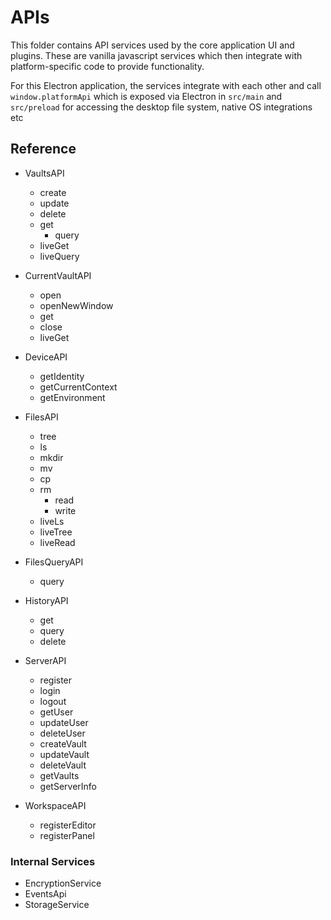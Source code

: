 # APIs
This folder contains API services used by the core application UI and plugins.
These are vanilla javascript services which then integrate with platform-specific code to provide functionality.

For this Electron application, the services integrate with each other and call `window.platformApi` which is exposed
via Electron in `src/main` and `src/preload` for accessing the desktop file system, native OS integrations etc

## Reference
- VaultsAPI
	- create
	- update
	- delete
  - get
	- query
  - liveGet
  - liveQuery
- CurrentVaultAPI
  - open
  - openNewWindow
  - get
  - close
  - liveGet
- DeviceAPI
  - getIdentity
  - getCurrentContext
  - getEnvironment
- FilesAPI
  - tree
  - ls
  - mkdir
  - mv
  - cp
  - rm
	- read
	- write
  - liveLs
  - liveTree
  - liveRead
- FilesQueryAPI
	- query
- HistoryAPI
  - get
  - query
  - delete
- ServerAPI
	- register
	- login
	- logout
	- getUser
	- updateUser
	- deleteUser
	- createVault
	- updateVault
	- deleteVault
	- getVaults
	- getServerInfo


- WorkspaceAPI
  - registerEditor
  - registerPanel

### Internal Services
- EncryptionService
- EventsApi
- StorageService
